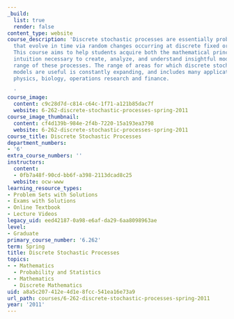 ```yaml
---
_build:
  list: true
  render: false
content_type: website
course_description: 'Discrete stochastic processes are essentially probabilistic systems
  that evolve in time via random changes occurring at discrete fixed or random intervals.
  This course aims to help students acquire both the mathematical principles and the
  intuition necessary to create, analyze, and understand insightful models for a broad
  range of these processes. The range of areas for which discrete stochastic-process
  models are useful is constantly expanding, and includes many applications in engineering,
  physics, biology, operations research and finance.

  '
course_image:
  content: c9c28d7d-c814-c64c-1f71-a121b85dac7f
  website: 6-262-discrete-stochastic-processes-spring-2011
course_image_thumbnail:
  content: cf4d139b-984e-2f4b-7220-15a193ea3798
  website: 6-262-discrete-stochastic-processes-spring-2011
course_title: Discrete Stochastic Processes
department_numbers:
- '6'
extra_course_numbers: ''
instructors:
  content:
  - 0fb7a48f-90cd-bb6f-a398-2113dcad8c25
  website: ocw-www
learning_resource_types:
- Problem Sets with Solutions
- Exams with Solutions
- Online Textbook
- Lecture Videos
legacy_uid: eed42187-0a98-e6af-da29-6aa8098963ae
level:
- Graduate
primary_course_number: '6.262'
term: Spring
title: Discrete Stochastic Processes
topics:
- - Mathematics
  - Probability and Statistics
- - Mathematics
  - Discrete Mathematics
uid: a8a5c207-412e-4d1e-8fcc-541ea16e73a9
url_path: courses/6-262-discrete-stochastic-processes-spring-2011
year: '2011'
---
```

